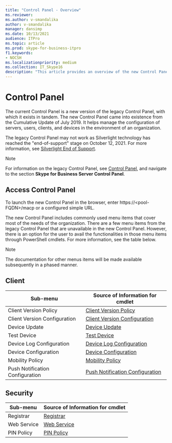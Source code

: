 ```yaml
---
title: "Control Panel - Overview"
ms.reviewer: 
ms.author: v-smandalika
author: v-smandalika
manager: dansimp
ms.date: 10/13/2021
audience: ITPro
ms.topic: article
ms.prod: skype-for-business-itpro
f1.keywords:
- NOCSH
ms.localizationpriority: medium
ms.collection: IT_Skype16
description: "This article provides an overview of the new Control Panel."
---
```


# Control Panel

The current Control Panel is a new version of the legacy Control Panel, with which it exists in tandem. The new Control Panel came into existence from the Cumulative Update of July 2019. It helps manage the configuration of servers, users, clients, and devices in the environment of an organization.

The legacy Control Panel may not work as Silverlight technology has reached the "end-of-support" stage on October 12, 2021. For more information, see [Silverlight End of Support](https://support.microsoft.com/windows/silverlight-end-of-support-0a3be3c7-bead-e203-2dfd-74f0a64f1788).

> [!NOTE]
> For information on the legacy Control Panel, see [Control Panel](../SfbServer/management-tools/install-and-open-administrative-tools.md), and navigate to the section **Skype for Business Server Control Panel**.

## Access Control Panel

To launch the new Control Panel in the browser, enter https://&lt;pool-FQDN&gt;/macp or a configured simple URL.

The new Control Panel includes commonly used menu items that cover most of the needs of the organization. There are a few menu items from the legacy Control Panel that are unavailable in the new Control Panel. However, there is an option for the user to avail the functionalities in those menu items through PowerShell cmdlets. For more information, see the table below.

> [!NOTE]
> The documentation for other menus items will be made available subsequently in a phased manner.

## Client

|Sub-menu  |Source of Information for cmdlet  |
|---------|---------|
|Client Version Policy         |    [Client Version Policy](use-powershell-client-menu.md#client-version-policy)     |
|Client Version Configuration      |  [Client Version Configuration](use-powershell-client-menu.md#client-version-configuration)       |
|Device Update    | [Device Update](use-powershell-client-menu.md#device-update)        |
|Test Device     | [Test Device](use-powershell-client-menu.md#test-device)        |
|Device Log Configuration         |    [Device Log Configuration](use-powershell-client-menu.md#device-log-configuration)     |
|Device Configuration         |    [Device Configuration](use-powershell-client-menu.md#device-configuration)     |
|Mobility Policy         |    [Mobility Policy](use-powershell-client-menu.md#mobility-policy)     |
|Push Notification Configuration         |    [Push Notification Configuration](use-powershell-client-menu.md#push-notification-configuration)     |

## Security

|Sub-menu  |Source of Information for cmdlet  |
|---------|---------|
|Registrar         |    [Registrar](use-powershell-security-menu.md#registrar)     |
|Web Service      |  [Web Service](use-powershell-security-menu.md#web-service)       |
|PIN Policy    | [PIN Policy](use-powershell-security-menu.md#pin-policy)        |
